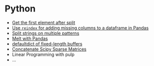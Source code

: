# Python
- [Get the first element after split](Get%20the%20first%20element%20after%20split.ipynb)
- [Use `reindex` for adding missing columns to a dataframe in Pandas](Using%20reindex%20for%20adding%20missing%20columns%20to%20a%20dataframe.ipynb)
- [Split strings on multiple patterns](Split-strings-on-multiple-patterns.ipynb)
- [Melt with Pandas](Melt-with-Pandas.ipynb)
- [defaultdict of fixed-length buffers](defaultdict-of-fixed-length-buffers.ipynb)
- [Concatenate Scipy Sparse Matrices](Concatenate-Scipy-Sparse-Matrices.ipynb)
- Linear Programming with pulp
- ...
